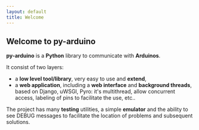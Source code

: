```yaml
---
layout: default
title: Welcome
---
```


## Welcome to py-arduino

**py-arduino** is a **Python** library to communicate with **Arduinos**.

It consist of two layers:

 - a **low level tool/library**, very easy to use and **extend**,
 - a **web application**, including a **web interface** and **background threads**, based on Django, uWSGI, Pyro: it's multithread, allow concurrent access, labeling of pins to facilitate the use, etc..

The project has many **testing** utilities, a simple **emulator** and the ability to see DEBUG messages to facilitate the location of problems and subsequent solutions.
 
